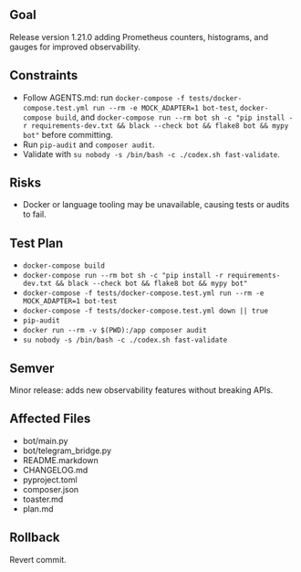 ## Goal
Release version 1.21.0 adding Prometheus counters, histograms, and gauges for improved observability.

## Constraints
- Follow AGENTS.md: run `docker-compose -f tests/docker-compose.test.yml run --rm -e MOCK_ADAPTER=1 bot-test`, `docker-compose build`, and `docker-compose run --rm bot sh -c "pip install -r requirements-dev.txt && black --check bot && flake8 bot && mypy bot"` before committing.
- Run `pip-audit` and `composer audit`.
- Validate with `su nobody -s /bin/bash -c ./codex.sh fast-validate`.

## Risks
- Docker or language tooling may be unavailable, causing tests or audits to fail.

## Test Plan
- `docker-compose build`
- `docker-compose run --rm bot sh -c "pip install -r requirements-dev.txt && black --check bot && flake8 bot && mypy bot"`
- `docker-compose -f tests/docker-compose.test.yml run --rm -e MOCK_ADAPTER=1 bot-test`
- `docker-compose -f tests/docker-compose.test.yml down || true`
- `pip-audit`
- `docker run --rm -v $(PWD):/app composer audit`
- `su nobody -s /bin/bash -c ./codex.sh fast-validate`

## Semver
Minor release: adds new observability features without breaking APIs.

## Affected Files
- bot/main.py
- bot/telegram_bridge.py
- README.markdown
- CHANGELOG.md
- pyproject.toml
- composer.json
- toaster.md
- plan.md

## Rollback
Revert commit.
